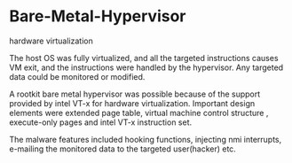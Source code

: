 # Bare-Metal-Hypervisor
hardware virtualization

The host OS was fully virtualized, and all the targeted instructions causes
VM exit, and the instructions were handled by the hypervisor. Any targeted
data could be monitored or modified.

A rootkit bare metal hypervisor was possible because of the support provided by intel VT-x for hardware virtualization. Important design elements
were extended page table, virtual machine control structure , execute-only
pages and intel VT-x instruction set.

The malware features included hooking functions, injecting nmi interrupts, e-mailing the monitored data to the targeted user(hacker) etc.
